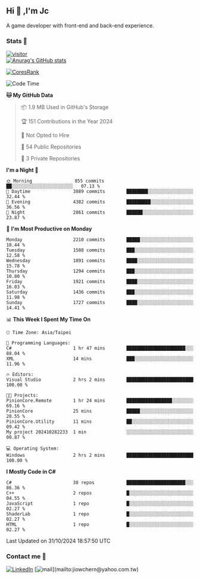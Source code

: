 ## Hi 👋 ,I'm Jc  

A game developer with front-end and back-end experience.  

### Stats  📝
[![visitor](https://visitor-badge.glitch.me/badge?page_id=jiowchern.jiowchern&style=flat-square&color=0088cc)](https://visitor-badge.glitch.me/badge?page_id=jiowchern.jiowchern&style=flat-square&color=0088cc)  
[![Anurag's GitHub stats](https://github-readme-stats.vercel.app/api?username=jiowchern&count_private=true&&show_icons=true)](https://github.com/anuraghazra/github-readme-stats)  
<!-- [![trophy](https://github-profile-trophy.vercel.app/?username=jiowchern)](https://github.com/ryo-ma/github-profile-trophy)   -->
[![CoresRank](https://cr-ss-service.azurewebsites.net/api/ScreenShot?widget=summary&username=jiowchern)](https://cr-ss-service.azurewebsites.net/api/ScreenShot?widget=summary&username=jiowchern)


<!--START_SECTION:waka-->
![Code Time](http://img.shields.io/badge/Code%20Time-1%2C241%20hrs%2020%20mins-blue)

**🐱 My GitHub Data** 

> 📦 1.9 MB Used in GitHub's Storage 
 > 
> 🏆 151 Contributions in the Year 2024
 > 
> 🚫 Not Opted to Hire
 > 
> 📜 54 Public Repositories 
 > 
> 🔑 3 Private Repositories 
 > 
**I'm a Night 🦉** 

```text
🌞 Morning                855 commits         ██░░░░░░░░░░░░░░░░░░░░░░░   07.13 % 
🌆 Daytime                3889 commits        ████████░░░░░░░░░░░░░░░░░   32.44 % 
🌃 Evening                4382 commits        █████████░░░░░░░░░░░░░░░░   36.56 % 
🌙 Night                  2861 commits        ██████░░░░░░░░░░░░░░░░░░░   23.87 % 
```
📅 **I'm Most Productive on Monday** 

```text
Monday                   2210 commits        █████░░░░░░░░░░░░░░░░░░░░   18.44 % 
Tuesday                  1508 commits        ███░░░░░░░░░░░░░░░░░░░░░░   12.58 % 
Wednesday                1891 commits        ████░░░░░░░░░░░░░░░░░░░░░   15.78 % 
Thursday                 1294 commits        ███░░░░░░░░░░░░░░░░░░░░░░   10.80 % 
Friday                   1921 commits        ████░░░░░░░░░░░░░░░░░░░░░   16.03 % 
Saturday                 1436 commits        ███░░░░░░░░░░░░░░░░░░░░░░   11.98 % 
Sunday                   1727 commits        ████░░░░░░░░░░░░░░░░░░░░░   14.41 % 
```


📊 **This Week I Spent My Time On** 

```text
🕑︎ Time Zone: Asia/Taipei

💬 Programming Languages: 
C#                       1 hr 47 mins        ██████████████████████░░░   88.04 % 
XML                      14 mins             ███░░░░░░░░░░░░░░░░░░░░░░   11.96 % 

🔥 Editors: 
Visual Studio            2 hrs 2 mins        █████████████████████████   100.00 % 

🐱‍💻 Projects: 
PinionCore.Remote        1 hr 24 mins        █████████████████░░░░░░░░   69.16 % 
PinionCore               25 mins             █████░░░░░░░░░░░░░░░░░░░░   20.55 % 
PinionCore.Utility       11 mins             ██░░░░░░░░░░░░░░░░░░░░░░░   09.42 % 
My project 202410282233  1 min               ░░░░░░░░░░░░░░░░░░░░░░░░░   00.87 % 

💻 Operating System: 
Windows                  2 hrs 2 mins        █████████████████████████   100.00 % 
```

**I Mostly Code in C#** 

```text
C#                       38 repos            ██████████████████████░░░   86.36 % 
C++                      2 repos             █░░░░░░░░░░░░░░░░░░░░░░░░   04.55 % 
JavaScript               1 repo              █░░░░░░░░░░░░░░░░░░░░░░░░   02.27 % 
ShaderLab                1 repo              █░░░░░░░░░░░░░░░░░░░░░░░░   02.27 % 
HTML                     1 repo              █░░░░░░░░░░░░░░░░░░░░░░░░   02.27 % 
```




 Last Updated on 31/10/2024 18:57:50 UTC
<!--END_SECTION:waka-->



### Contact me 💬
[![LinkedIn](https://img.shields.io/badge/-JiowchernChen-0077B5?style==flat-square&logo=LinkedIn&logoColor=white)](https://www.linkedin.com/in/jiowchern-chen-4aaa90b7/) [![mail](https://img.shields.io/badge/-jiowchern%40yahoo.com.tw-blueviolet?style=flat-square&logo=yahoo!)](mailto:jiowchern@yahoo.com.tw)    

<!-- [![Linkedin Badge](https://img.shields.io/badge/-LinkedIn-blue?style=flat-square&logo=Linkedin&logoColor=white&link=https://www.linkedin.com/in/jiowchern-chen-4aaa90b7/)](https://www.linkedin.com/in/jiowchern-chen-4aaa90b7/) -->


<!--
**jiowchern/jiowchern** is a ✨ _special_ ✨ repository because its `README.md` (this file) appears on your GitHub profile.

Here are some ideas to get you started:

- 🔭 I’m currently working on ...
- 🌱 I’m currently learning ...
- 👯 I’m looking to collaborate on ...
- 🤔 I’m looking for help with ...
- 💬 Ask me about ...
- 📫 How to reach me: ...
- 😄 Pronouns: ...
- ⚡ Fun fact: ...
-->
